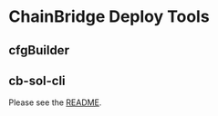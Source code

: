 # ChainBridge Deploy Tools

## cfgBuilder

## cb-sol-cli

Please see the [README](/cb-sol-cli/README.md).